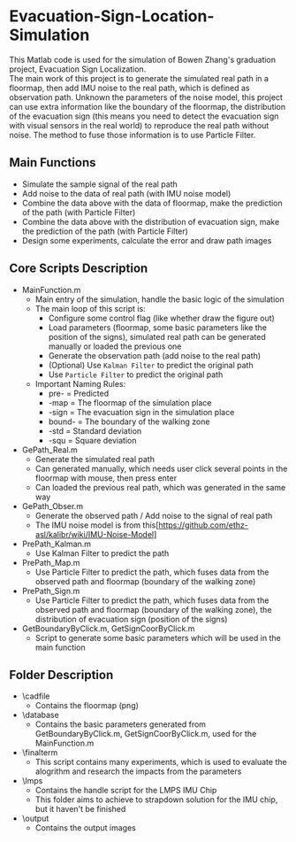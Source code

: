 # Evacuation-Sign-Location-Simulation
This Matlab code is used for the simulation of Bowen Zhang's graduation project, Evacuation Sign Localization.  
The main work of this project is to generate the simulated real path in a floormap, then add IMU noise to the real path, which is defined as observation path. Unknown the parameters of the noise model, this project can use extra information like the boundary of the floormap, the distribution of the evacuation sign (this means you need to detect the evacuation sign with visual sensors in the real world) to reproduce the real path without noise. The method to fuse those information is to use Particle Filter. 

## Main Functions
* Simulate the sample signal of the real path  
* Add noise to the data of real path (with IMU noise model)
* Combine the data above with the data of floormap, make the prediction of the path (with Particle Filter)
* Combine the data above with the distribution of evacuation sign, make the prediction of the path (with Particle Filter)
* Design some experiments, calculate the error and draw path images

## Core Scripts Description
* MainFunction.m
  * Main entry of the simulation, handle the basic logic of the simulation
  * The main loop of this script is:  
    * Configure some control flag (like whether draw the figure out)
    * Load parameters (floormap, some basic parameters like the position of the signs), simulated real path can be generated manually or loaded the previous one
    * Generate the observation path (add noise to the real path)
    * (Optional) Use `Kalman Filter` to predict the original path
    * Use `Particle Filter` to predict the original path
  * Important Naming Rules:
    * pre- = Predicted
    * -map = The floormap of the simulation place
    * -sign = The evacuation sign in the simulation place
    * bound- = The boundary of the walking zone
    * -std = Standard deviation
    * -squ = Square deviation
* GePath_Real.m
  * Generate the simulated real path
  * Can generated manually, which needs user click several points in the floormap with mouse, then press enter
  * Can loaded the previous real path, which was generated in the same way
* GePath_Obser.m
  * Generate the observed path / Add noise to the signal of real path
  * The IMU noise model is from this[https://github.com/ethz-asl/kalibr/wiki/IMU-Noise-Model]
* PrePath_Kalman.m
  * Use Kalman Filter to predict the path
* PrePath_Map.m
  * Use Particle Filter to predict the path, which fuses data from the observed path and floormap (boundary of the walking zone)
* PrePath_Sign.m
  * Use Particle Filter to predict the path, which fuses data from the observed path and floormap (boundary of the walking zone), the distribution of evacuation sign (position of the signs)
* GetBoundaryByClick.m, GetSignCoorByClick.m
  * Script to generate some basic parameters which will be used in the main function

## Folder Description  
* \cadfile
  * Contains the floormap (png)
* \database
  * Contains the basic parameters generated from GetBoundaryByClick.m, GetSignCoorByClick.m, used for the MainFunction.m
* \finalterm
  * This script contains many experiments, which is used to evaluate the alogrithm and research the impacts from the parameters
* \lmps
  * Contains the handle script for the LMPS IMU Chip
  * This folder aims to achieve to strapdown solution for the IMU chip, but it haven't be finished
* \output
  * Contains the output images
